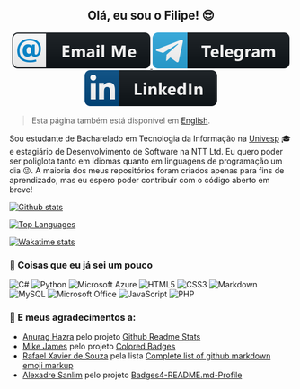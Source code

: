 <h2 align=center>Olá, eu sou o Filipe! 😎</h2>

<p align=center>
 <a href="mailto:filimor@posteo.net">
  <img src="https://github.com/MikeCodesDotNET/ColoredBadges/blob/master/svg/social/email_me.svg" alt="E-mail">
 </a><a href="https://t.me/filimor">
  <img src="https://github.com/MikeCodesDotNET/ColoredBadges/blob/master/svg/social/telegram.svg" alt="Telegram">
 </a> <a href="https://www.linkedin.com/in/filimor">
  <img src="https://github.com/MikeCodesDotNET/ColoredBadges/blob/master/svg/social/linkedin.svg" alt="Linkedin">
 </a>
</p>

> Esta página também está disponível em [English](https://github.com/filimor/filimor/blob/main/README.md).

Sou estudante de Bacharelado em Tecnologia da Informação na [Univesp](https://github.com/univesp) 🎓 e estagiário de Desenvolvimento de Software na NTT Ltd. Eu quero poder ser poliglota tanto em idiomas quanto em linguagens de programação um dia 😜. A maioria dos meus repositórios foram criados apenas para fins de aprendizado, mas eu espero poder contribuir com o código aberto em breve!

[![Github stats](https://github-readme-stats.vercel.app/api?username=filimor&count_private=true&show_icons=true&include_all_commits=true&custom_title=O%20qu%C3%AA%20eu%20fiz)](https://github.com/anuraghazra/github-readme-stats)

[![Top Languages](https://github-readme-stats.vercel.app/api/top-langs/?username=filimor&langs_count=10&layout=compact&custom_title=Sobre%20o%20qu%C3%AA%20eu%20fiz)](https://github.com/anuraghazra/github-readme-stats)

[![Wakatime stats](https://github-readme-stats.vercel.app/api/wakatime?username=filimor&custom_title=Quanto%20eu%20tenho%20feito%20%28%C3%9Altima%20Semana%29)](https://github.com/anuraghazra/github-readme-stats)

### 📗 Coisas que eu já sei um pouco

![C#](https://img.shields.io/badge/c%23%20-%23239120.svg?&style=for-the-badge&logo=c-sharp&logoColor=white) ![Python](https://img.shields.io/badge/python%20-%2314354C.svg?&style=for-the-badge&logo=python&logoColor=white) ![Microsoft Azure](https://img.shields.io/badge/Microsoft%20Azure-0089D6?logo=microsoft-azure&logoColor=white&style=for-the-badge) ![HTML5](https://img.shields.io/badge/html5%20-%23E34F26.svg?&style=for-the-badge&logo=html5&logoColor=white) ![CSS3](https://img.shields.io/badge/css3%20-%231572B6.svg?&style=for-the-badge&logo=css3&logoColor=white) ![Markdown](https://img.shields.io/badge/markdown-%23000000.svg?&style=for-the-badge&logo=markdown&logoColor=white) ![MySQL](https://img.shields.io/badge/mysql-%2300f.svg?&style=for-the-badge&logo=mysql&logoColor=white) ![Microsoft Office](https://img.shields.io/badge/Microsoft%20Office-D83B01?logo=microsoft-office&logoColor=white&style=for-the-badge) ![JavaScript](https://img.shields.io/badge/javascript%20-%23323330.svg?&style=for-the-badge&logo=javascript&logoColor=%23F7DF1E) ![PHP](https://img.shields.io/badge/php-%23777BB4.svg?&style=for-the-badge&logo=php&logoColor=white)

### 🙏 E meus agradecimentos a:

- [Anurag Hazra](https://github.com/anuraghazra) pelo projeto [Github Readme Stats](https://github.com/anuraghazra/github-readme-stats)
- [Mike James](https://github.com/MikeCodesDotNET) pelo projeto [Colored Badges](https://github.com/MikeCodesDotNET/ColoredBadges)
- [Rafael Xavier de Souza](https://github.com/rxaviers) pela lista [Complete list of github markdown emoji markup](https://gist.github.com/rxaviers/7360908)
- [Alexadre Sanlim](https://github.com/alexandresanlim) pelo projeto [Badges4-README.md-Profile](https://github.com/alexandresanlim/Badges4-README.md-Profile)
